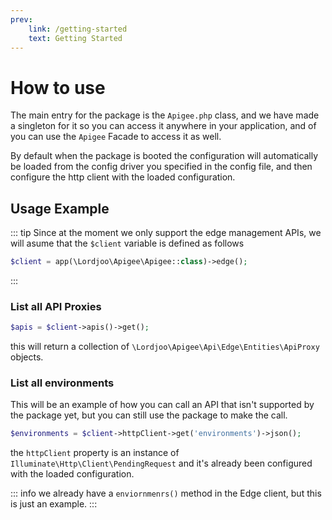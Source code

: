 ```yaml
---
prev: 
    link: /getting-started
    text: Getting Started
---
```


# How to use
The main entry for the package is the `Apigee.php` class, and we have made a singleton for it so you can access it anywhere in your application,
and of you can use the `Apigee` Facade to access it as well.

By default when the package is booted the configuration will automatically be loaded from the config driver you specified in the config file, and then configure the http client with the loaded configuration.


## Usage Example

::: tip
Since at the moment we only support the edge management APIs, we will asume that the `$client` variable is defined as follows 
```php
$client = app(\Lordjoo\Apigee\Apigee::class)->edge();
```
:::

### List all API Proxies
```php
$apis = $client->apis()->get();
```
this will return a collection of `\Lordjoo\Apigee\Api\Edge\Entities\ApiProxy` objects.

### List all environments
This will be an example of how you can call an API that isn't supported by the package yet, but you can still use the package to make the call.
```php
$environments = $client->httpClient->get('environments')->json();
```
the `httpClient` property is an instance of `Illuminate\Http\Client\PendingRequest` and it's already been configured with the loaded configuration.

::: info
we already have a `enviornmenrs()` method in the Edge client, but this is just an example.
:::



